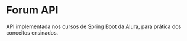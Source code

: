 # Forum API
 API implementada nos cursos de Spring Boot da Alura, para prática dos conceitos ensinados.
